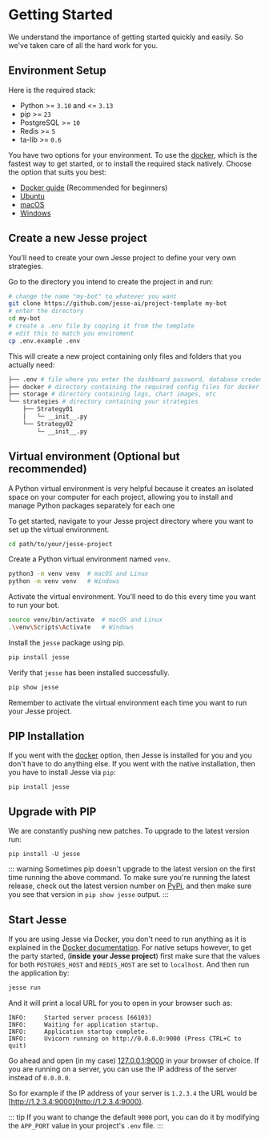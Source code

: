 # Getting Started

We understand the importance of getting started quickly and easily. So we've taken care of all the hard work for you.

## Environment Setup

Here is the required stack:

-   Python >= `3.10` and <= `3.13`
-   pip >= `23`
-   PostgreSQL >= `10`
-   Redis >= `5`
-   ta-lib >= `0.6`

You have two options for your environment. To use the [docker](./docker.md), which is the fastest way to get started, or to install the required stack natively. Choose the option that suits you best:

- [Docker guide](./docker.md) (Recommended for beginners)
- [Ubuntu](./environment-setup.html#ubuntu)
- [macOS](./environment-setup.html#macos)
- [Windows](./environment-setup.html#windows)

## Create a new Jesse project

You'll need to create your own Jesse project to define your very own strategies.

Go to the directory you intend to create the project in and run:

```sh
# change the name "my-bot" to whatever you want
git clone https://github.com/jesse-ai/project-template my-bot
# enter the directory
cd my-bot
# create a .env file by copying it from the template
# edit this to match you enviroment
cp .env.example .env
```

This will create a new project containing only files and folders that you actually need:

```sh
├── .env # file where you enter the dashboard password, database credentials, etc
├── docker # directory containing the required config files for docker
├── storage # directory containing logs, chart images, etc
└── strategies # directory containing your strategies
    ├── Strategy01
    │   └─ __init__.py
    └── Strategy02
        └─ __init__.py
```

## Virtual environment (Optional but recommended)

A Python virtual environment is very helpful because it creates an isolated space on your computer for each project, allowing you to install and manage Python packages separately for each one

To get started, navigate to your Jesse project directory where you want to set up the virtual environment.

```bash
cd path/to/your/jesse-project
```

Create a Python virtual environment named `venv`.

```bash
python3 -m venv venv  # macOS and Linux
python -m venv venv   # Windows
```

Activate the virtual environment. You'll need to do this every time you want to run your bot.

```bash
source venv/bin/activate  # macOS and Linux
.\venv\Scripts\Activate   # Windows
```

Install the `jesse` package using pip.

```bash
pip install jesse
```

Verify that `jesse` has been installed successfully.

```bash
pip show jesse
```

Remember to activate the virtual environment each time you want to run your Jesse project.

## PIP Installation

If you went with the [docker](./docker.md) option, then Jesse is installed for you and you don't have to do anything else. If you went with the native installation, then you have to install Jesse via `pip`:

```
pip install jesse
```

## Upgrade with PIP

We are constantly pushing new patches. To upgrade to the latest version run:
```
pip install -U jesse
```

::: warning
Sometimes pip doesn't upgrade to the latest version on the first time running the above command. To make sure you're running the latest release, check out the latest version number on [PyPi](https://pypi.org/project/jesse/), and then make sure you see that version in `pip show jesse` output.
:::

## Start Jesse
If you are using Jesse via Docker, you don't need to run anything as it is explained in the [Docker documentation](./docker.md). For native setups however, to get the party started, (**inside your Jesse project**) first make sure that the values for both `POSTGRES_HOST` and `REDIS_HOST` are set to `localhost`. And then run the application by:

```sh
jesse run
```

And it will print a local URL for you to open in your browser such as:

```
INFO:     Started server process [66103]
INFO:     Waiting for application startup.
INFO:     Application startup complete.
INFO:     Uvicorn running on http://0.0.0.0:9000 (Press CTRL+C to quit)
```

Go ahead and open (in my case) [127.0.0.1:9000](http://127.0.0.1:9000) in your browser of choice. If you are running on a server, you can use the IP address of the server instead of
`0.0.0.0`.

So for example if the IP address of your server is `1.2.3.4` the URL would be [http://1.2.3.4:9000](http://1.2.3.4:9000).

::: tip
If you want to change the default `9000` port, you can do it by modifying the `APP_PORT` value in your project's `.env` file.
:::